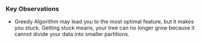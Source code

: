 ### Key Observations
- Greedy Algorithm may lead you to the most optimal feature, but it makes you stuck. Getting stuck means, your tree can no longer grow because it cannot divide your data into smaller partitions.